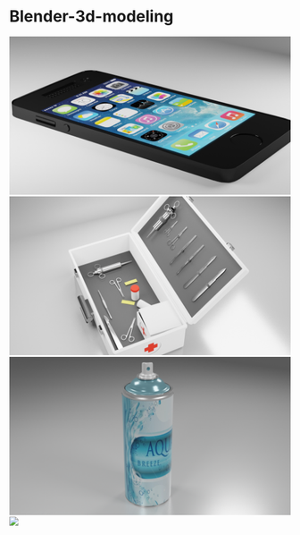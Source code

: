 # Blender-3d-modeling
![](Image/cell.png)
![](Image/medkit.png)
![](Image/spraycan.png)
![](Image/cutaway.png)
